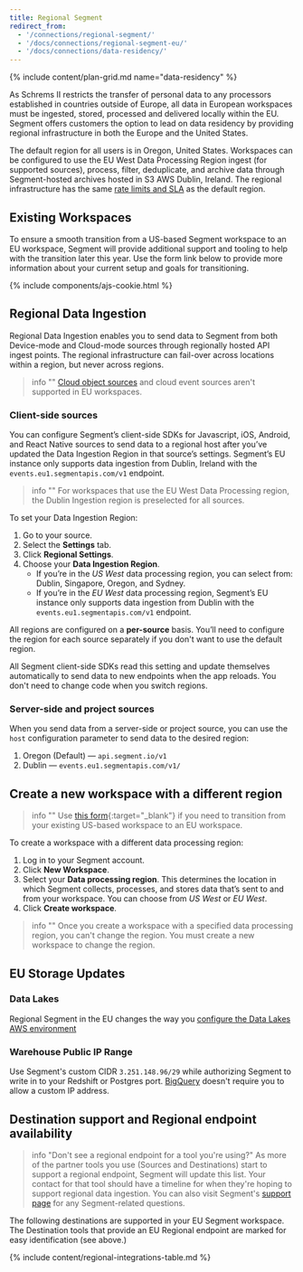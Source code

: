 ```yaml
---
title: Regional Segment
redirect_from:
  - '/connections/regional-segment/'
  - '/docs/connections/regional-segment-eu/'
  - '/docs/connections/data-residency/'
---
```

{% include content/plan-grid.md name="data-residency" %}

As Schrems II restricts the transfer of personal data to any processors established in countries outside of Europe, all data in European workspaces must be ingested, stored, processed and delivered locally within the EU. Segment offers customers the option to lead on data residency by providing regional infrastructure in both the Europe and the United States.

The default region for all users is in Oregon, United States. Workspaces can be configured to use the EU West Data Processing Region ingest (for supported sources), process, filter, deduplicate, and archive data through Segment-hosted archives hosted in S3 AWS Dublin, Ireland. The regional infrastructure has the same [rate limits and SLA](/docs/connections/rate-limits/) as the default region.

## Existing Workspaces
To ensure a smooth transition from a US-based Segment workspace to an EU workspace, Segment will provide additional support and tooling to help with the transition later this year. Use the form link below to provide more information about your current setup and goals for transitioning.

{% include components/ajs-cookie.html %}

## Regional Data Ingestion

Regional Data Ingestion enables you to send data to Segment from both Device-mode and Cloud-mode sources through regionally hosted API ingest points. The regional infrastructure can fail-over across locations within a region, but never across regions.

> info ""
> [Cloud object sources](/docs/connections/sources/#object-cloud-sources) and cloud event sources aren't supported in EU workspaces.

### Client-side sources
You can configure Segment’s client-side SDKs for Javascript, iOS, Android, and React Native sources to send data to a regional host after you’ve updated the Data Ingestion Region in that source’s settings. Segment’s EU instance only supports data ingestion from Dublin, Ireland with the `events.eu1.segmentapis.com/v1` endpoint.

> info ""
> For workspaces that use the EU West Data Processing region, the Dublin Ingestion region is preselected for all sources.

To set your Data Ingestion Region:

1. Go to your source.
2. Select the **Settings** tab.
3. Click **Regional Settings**.
4. Choose your **Data Ingestion Region**.
    - If you’re in the *US West* data processing region, you can select from: Dublin, Singapore, Oregon, and Sydney.
    - If you’re in the *EU West* data processing region, Segment’s EU instance only supports data ingestion from Dublin with the `events.eu1.segmentapis.com/v1` endpoint.

All regions are configured on a **per-source** basis. You’ll need to configure the region for each source separately if you don't want to use the default region.

All Segment client-side SDKs read this setting and update themselves automatically to send data to new endpoints when the app reloads. You don't need to change code when you switch regions.

### Server-side and project sources
When you send data from a server-side or project source, you can use the `host` configuration parameter to send data to the desired region:
1. Oregon (Default) — `api.segment.io/v1`
2. Dublin — `events.eu1.segmentapis.com/v1/`

## Create a new workspace with a different region

> info ""
> Use [this form](https://segment.typeform.com/to/k5ADnN5e#user_id=xxxxx){:target="_blank"} if you need to transition from your existing US-based workspace to an EU workspace.

To create a workspace with a different data processing region:

1. Log in to your Segment account.
2. Click **New Workspace**.
3. Select your **Data processing region**. This determines the location in which Segment collects, processes, and stores data that’s sent to and from your workspace. You can choose from *US West* or *EU West*.
4. Click **Create workspace**.

> info ""
> Once you create a workspace with a specified data processing region, you can't change the region. You must create a new workspace to change the region.

## EU Storage Updates
### Data Lakes
Regional Segment in the EU changes the way you [configure the Data Lakes AWS environment](/docs/connections/storage/data-lakes/data-lakes-manual-setup/#iam-role)

### Warehouse Public IP Range
Use Segment's custom CIDR `3.251.148.96/29` while authorizing Segment to write in to your Redshift or Postgres port. [BigQuery](/docs/connections/storage/catalog/bigquery/#getting-started) doesn't require you to allow a custom IP address.

## Destination support and Regional endpoint availability

> info "Don't see a regional endpoint for a tool you're using?"
> As more of the partner tools you use (Sources and Destinations) start to support a regional endpoint, Segment will update this list. Your contact for that tool should have a timeline for when they're hoping to support regional data ingestion. You can also visit Segment's [support page](https://segment.com/help/contact/) for any Segment-related questions.

The following destinations are supported in your EU Segment workspace. The Destination tools that provide an EU Regional endpoint are marked for easy identification (see above.)

{% include content/regional-integrations-table.md %}
